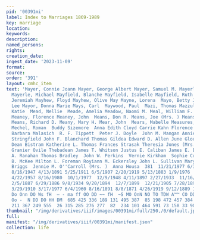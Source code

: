 ```yaml
---
pid: '00391mi'
label: Index to Marriages 1869-1989
key: marriage
location: 
keywords: 
description: 
named_persons: 
rights: 
creation_date: 
ingest_date: '2023-11-09'
format: 
source: 
order: '391'
layout: cmhc_item
text: 'Mayer, Connie Joann Mayer, George Albert Mayer, Samuel M. Mayerle, Edward F.
  Mayerle, Michael Mayfield, Blanche Mayfield, Isabelle Mayfield, Ruth M. Mayhan,
  Jeremiah Mayhew, Floyd Mayhew, Olive May Mayne, Lorena  Mayo, Betty Jean Mayo, James
  Lee Mayor, Donna Marie Mays, Carl  Maywood, Paul  Mazi, Thomas Mazzulla, Maria Mead,
  Katie  Mead, Nellie  Meade, Amelia Meadow, Naomi M. Meal, William F. Mealy, Lizzie
  Meaney, Florence Meaney, John  Means, Don R. Means, Joe (Mrs. ) Means, Marlene Faye
  Means, Richard D. Meany, Mary H. Mear, John  Mears, Mabelle Measures, Joseph A.
  Mechel, Roman  Buddy Sizemore  Anna Edith Cloyd Carrie Kahn Florence K. Gregory
  Barbara Malasich  R. F. Tippett  Peter J. Doyle  John M. Mangan Annie P. Maley Katharina
  Stringfield John F. Blanchard Thomas Gildea Edward D. Allen June Gloria Maez Dennis
  Dean Bistram Katherine L. Thomas Frances Strasak Theresia Jones (Mrs. ) Francesco
  Granier Ovile Thebadean James T. Whitson Justus E. Caliban James E. Borden Agnes
  A. Ranahan Thomas Bradley  John W. Perkins  Vernie Kirkham  Sophie Curtis Van Shaack  Herman
  B. McKee Milton L. Foreman Royiann M. Eckersley John L. Sullivan Mary B. Nash  Preston
  Briggs  Jennie M. O''Carroll (Mrs. )  Anna Housa  381  11/21/1977 6/30/1908 6/26/1887
  8/16/1947 4/13/1891 5/25/1911 6/5/1907 2/20/1919 5/13/1883 1/9/1976  11/20/1909  10/4/1897
  4/22/1957 8/16/1980  10/1/1977  12/9/1948 4/11/1897 2/27/1933  11/16/1913 3/2/1889
  2/5/1887 6/29/1886 9/8/1934 9/20/1894  12/7/1899  12/21/1905 7/28/1893  10/4/1919
  3/29/1910 3/17/1977 6/4/1960 8/16/1891 8/8/1871 4/26/1919 9/12/1889 1/16/1900  -
  Do Onn DO Ws fH  — - ma ff OO DD ~~ fH  ~S MO OnN NO TO TDW A™™ CO DD WO  me oH
  Oo -  N DD DO HH DM  685 425 336 189 131 495 387  85 198 472 457 384 320 983 659
  211 367 249 555  26 315 285 276 277  82  234 101 464 591 73 158 33 90 52 85 '
thumbnail: "/img/derivatives/iiif/images/00391mi/full/250,/0/default.jpg"
full: 
manifest: "/img/derivatives/iiif/00391mi/manifest.json"
collection: life
---
```

